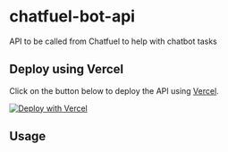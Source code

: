 # chatfuel-bot-api
API to be called from Chatfuel to help with chatbot tasks

## Deploy using Vercel

Click on the button below to deploy the API using [Vercel](https://vercel.com).

[![Deploy with Vercel](https://vercel.com/button)](https://vercel.com/new/git/external?repository-url=https%3A%2F%2Fgithub.com%2FMarcL%2Fchatfuel-bot-api)

## Usage
